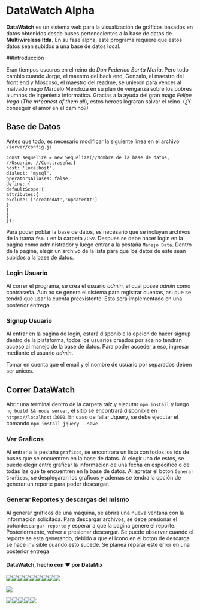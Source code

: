 # DataWatch Alpha

**DataWatch** es un sistema web para la visualización de gráficos basados en datos obtenidos desde buses pertenecientes a la base de datos de **Multiwireless ltda.** En su fase alpha, este programa requiere que estos datos sean subidos a una base de datos local.

##Introducción

Eran tiempos oscuros en el reino de _Don Federico Santa Maria_. Pero todo cambio cuando Jorge, el maestro del back end, Gonzalo, el maestro del front end y Moscoso, el maestro del readme, se unieron para vencer al malvado mago Marcelo Mendoza en su plan de venganza sobre los pobres alumnos de ingenieria informatica. Gracias a la ayuda del gran mago *Felipe Vega* (_The m*eanest of them all_), estos heroes lograran salvar el reino. (¿Y conseguir el amor en el camino?) 

## Base de Datos

Antes que todo, es necesario modificar la siguiente linea en el archivo `/server/config.js`

```
const sequelize = new Sequelize(//Nombre de la base de datos, //Usuario, //Constraseña,{
host: 'localhost',
dialect: 'mysql',
operatorsAliases: false,
define: {
defaultScope:{
attributes:{
exclude: ['createdAt','updatedAt']
}
}
}
});
```

Para poder poblar la base de datos, es necesario que se incluyan archivos de la trama `fsm-1` en la carpeta `/CSV`. Despues se debe hacer login en la pagina como administrador y luego entrar a la pestaña `Manejo Data`. Dentro de la pagina, elegir un archivo de la lista para que los datos de este sean subidos a la base de datos.

### Login Usuario

Al correr el programa, se crea el usuario *admin*, el cual posee *admin* como contraseña. Aun no se genera el sistema para registrar cuentas, asi que se tendrá que usar la cuenta preexistente. Esto será implementado en una posterior entrega.

### Signup Usuario

Al entrar en la pagina de login, estará disponible la opcion de hacer signup dentro de la plataforma, todos los usuarios creados por aca no tendran acceso al manejo de la base de datos. Para poder acceder a eso, ingresar mediante el usuario *admin*.

Tomar en cuenta que el email y el nombre de usuario por separados deben ser unicos.

## Correr DataWatch

Abrir una terminal dentro de la carpeta raíz y ejecutar `npm install` y luego `ng build && node server`, el sitio se encontrará disponible en `https://localhost:3000`. En caso de fallar Jquery, se debe ejecutar el comando `npm install jquery --save`

### Ver Graficos

Al entrar a la pestaña `graficos`, se encontrara un lista con todos los ids de buses que se encuentren en la base de datos. Al elegir uno de estos, se puede elegir entre graficar la informacion de una fecha en especifico o de todas las que te encuentren en la base de datos. Al apretar el boton `Generar Graficos`, se desplegaran los graficos y ademas se tendra la opción de generar un reporte para poder descargar.

### Generar Reportes y descargas del mismo

Al generar gráficos de una máquina, se abrira una nueva ventana con la información solicitada. Para descargar archivos, se debe presionar el boton`descargar reporte` y esperar a que la pagina genere el reporte. Posteriormente, volver a presionar descargar. Se puede observar cuando el reporte se esta generando, debido a que el icono en el boton de descarga se hace invisible cuando esto sucede. Se planea reparar este error en una posterior entrega

#### DataWatch, hecho con ♥ por DataMix

![](http://www.wobshite.co.uk/b3ta/letters/dance/d.gif)![](http://www.wobshite.co.uk/b3ta/letters/dance/a.gif)![](http://www.wobshite.co.uk/b3ta/letters/dance/t.gif)![](http://www.wobshite.co.uk/b3ta/letters/dance/a.gif)![](http://www.wobshite.co.uk/b3ta/letters/dance/w.gif)![](http://www.wobshite.co.uk/b3ta/letters/dance/a.gif)![](http://www.wobshite.co.uk/b3ta/letters/dance/t.gif)![](http://www.wobshite.co.uk/b3ta/letters/dance/c.gif)![](http://www.wobshite.co.uk/b3ta/letters/dance/h.gif)

![](https://images.cooltext.com/5179980.gif)

![](http://www.wobshite.co.uk/b3ta/letters/dance/m.gif)![](http://www.wobshite.co.uk/b3ta/letters/dance/a.gif)![](http://www.wobshite.co.uk/b3ta/letters/dance/u.gif)![](http://www.wobshite.co.uk/b3ta/letters/dance/R.gif)![](http://www.wobshite.co.uk/b3ta/letters/dance/o.gif)